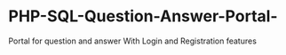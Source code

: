 # PHP-SQL-Question-Answer-Portal-
Portal for question and answer With Login and Registration features
